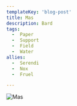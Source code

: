 ```yaml
---
templateKey: 'blog-post'
title: Mas
description: Bard
tags:
  -  Paper
  -  Support
  -  Field
  -  Water
allies:
  -  Serendi
  -  Nox
  -  Fruel

---
```

![Mas](/img/Mas.png)
